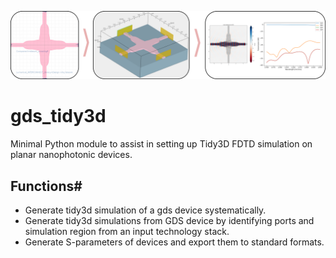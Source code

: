 ![banner](docs/banner.png)

# gds_tidy3d
Minimal Python module to assist in setting up Tidy3D FDTD simulation on planar nanophotonic devices.

## Functions#
- Generate tidy3d simulation of a gds device systematically.
- Generate tidy3d simulations from GDS device by identifying ports and simulation region from an input technology stack.
- Generate S-parameters of devices and export them to standard formats.
